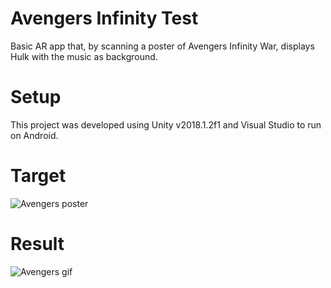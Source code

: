 # Avengers Infinity Test
Basic AR app that, by scanning a poster of Avengers Infinity War, displays Hulk with the music as background.

# Setup

This project was developed using Unity v2018.1.2f1 and Visual Studio to run on Android. 

# Target

![Avengers poster](https://github.com/rosebm/MyReadMeAssets/blob/main/Avengers-Infinity-War-poster.jpeg)

# Result

![Avengers gif](https://github.com/rosebm/MyReadMeAssets/blob/main/avengers_infinity.gif)
